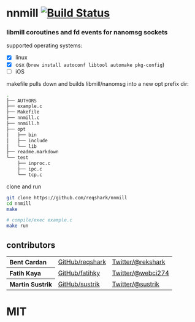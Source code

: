 # nnmill [![Build Status](https://travis-ci.org/reqshark/nnmill.svg?branch=master)](https://travis-ci.org/reqshark/nnmill)
### libmill coroutines and fd events for nanomsg sockets
supported operating systems:
- [x] linux
- [x] osx (`brew install autoconf libtool automake pkg-config`)
- [ ] iOS

makefile pulls down and builds libmill/nanomsg into a new opt prefix dir:

```sh
.
├── AUTHORS
├── example.c
├── Makefile
├── nnmill.c
├── nnmill.h
├── opt
│   ├── bin
│   ├── include
│   └── lib
├── readme.markdown
└── test
    ├── inproc.c
    ├── ipc.c
    └── tcp.c
```

clone and run
```sh
git clone https://github.com/reqshark/nnmill
cd nnmill
make

# compile/exec example.c
make run
```

## contributors

<table><tbody>
<tr><th align="left">Bent Cardan</th><td><a href="https://github.com/reqshark/">GitHub/reqshark</a></td><td><a href="http://twitter.com/rekshark">Twitter/@rekshark</a></td></tr>
<tr><th align="left">Fatih Kaya</th><td><a href="https://github.com/fatihky">GitHub/fatihky</a></td><td><a href="http://twitter.com/webci274">Twitter/@webci274</a></td></tr>
<tr><th align="left">Martin Sustrik</th><td><a href="https://github.com/sustrik/">GitHub/sustrik</a></td><td><a href="http://twitter.com/sustrik">Twitter/@sustrik</a></td></tr>
</tbody></table>

# MIT
